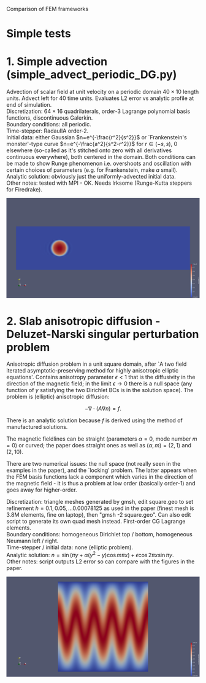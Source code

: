 Comparison of FEM frameworks

# Simple tests

# 1. Simple advection (simple_advect_periodic_DG.py)

Advection of scalar field at unit velocity on a periodic domain $40 \times 10$ length units.  Advect left for $40$ time units.  Evaluates L2 error vs analytic profile at end of simulation.\
Discretization: $64 \times 16$ quadrilaterals, order-3 Lagrange polynomial basis functions, discontinuous Galerkin.\
Boundary conditions: all periodic.\
Time-stepper: RadauIIA order-2.\
Initial data: either Gaussian $n=e^{-\frac{r^2}{s^2}}$ or `Frankenstein's monster'-type curve $n=e^{-\frac{a^2}{s^2-r^2}}$ for $r \in (-s,s)$, 0 elsewhere (so-called as it's stitched onto zero with all derivatives continuous everywhere), both centered in the domain.  Both conditions can be made to show Runge phenomenon i.e. overshoots and oscillation with certain choices of parameters (e.g. for Frankenstein, make $a$ small).\
Analytic solution: obviously just the uniformly-advected initial data.\
Other notes: tested with MPI - OK.  Needs Irksome (Runge-Kutta steppers for Firedrake).

![simple_advection](png/simple_advect_periodic_DG_output.png "Frankenstein function during advection.")

# 2. Slab anisotropic diffusion - Deluzet-Narski singular perturbation problem

Anisotropic diffusion problem in a unit square domain, after `A two field iterated asymptotic-preserving method for highly anisotropic elliptic equations'.  Contains anisotropy parameter $\epsilon < 1$ that is the diffusivity in the direction of the magnetic field; in the limit $\epsilon \rightarrow 0$ there is a null space (any function of $y$ satisfying the two Dirichlet BCs is in the solution space).  The problem is (elliptic) anisotropic diffusion:

$$
-\nabla \cdot \left ( A  \nabla n \right ) = f.
%\frac{\partial^2 n}{\partial x^2} + \epsilon \frac{\partial^2 n}{\partial y^2} = - \epsilon.
$$

There is an analytic solution because $f$ is derived using the method of manufactured solutions.

The magnetic fieldlines can be straight (parameters $\alpha=0$, mode number $m=0$) or curved; the paper does straight ones as well as $(\alpha, m)=(2,1)$ and $(2,10)$.

There are two numerical issues: the null space (not really seen in the examples in the paper), and the `locking' problem.  The latter appears when the FEM basis functions lack a component which varies in the direction of the magnetic field - it is thus a problem at low order (basically order-1) and goes away for higher-order.

Discretization: triangle meshes generated by gmsh, edit square.geo to set refinement $h=0.1, 0.05, ... 0.00078125$ as used in the paper (finest mesh is 3.8M elements, fine on laptop), then "gmsh -2 square.geo".  Can also edit script to generate its own quad mesh instead.  First-order CG Lagrange elements.\
Boundary conditions: homogeneous Dirichlet top / bottom, homogeneous Neumann left / right. \
Time-stepper / initial data: none (elliptic problem).\
Analytic solution: $n=\sin(\pi y + \alpha (y^2-y) \cos m \pi x) + \epsilon \cos 2 \pi x \sin \pi y$.\
Other notes: script outputs L2 error so can compare with the figures in the paper.

![aniso_diffusion_DeluzetNarski](png/numerical_solution_aniso_diffusion_DeluzetNarski.png "Output of script for the demanding case of h=0.00078125, alpha=2, m=10, eps=0.001.")
